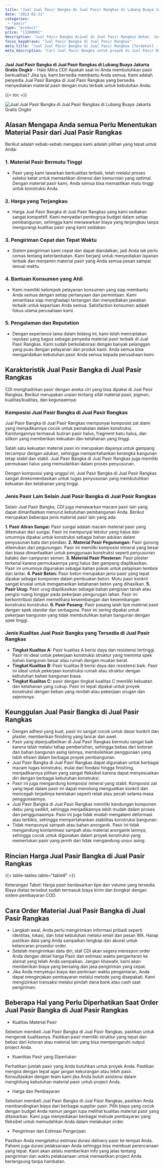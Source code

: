 ```yaml
---
title: "Jual Jual Pasir Bangka di Jual Pasir Rangkas di Lubang Buaya Jakarta Gratis Ongkir"
date: "2023-02-21"
categories:
 - "pasir"
type: "product"
price: "[330000]"
description: "Jual Pasir Bangka dijual di Jual Pasir Rangkas Dekat. Jual Pasir Bangka ini sering digunakan dalam proyek konstruksi sebagai bahan campuran yang berkualitas dan halus. Kontak kami untuk mendapatkan informasi lebih lanjut."
focus_keyphrase: "Jual Pasir Bangka di Jual Pasir Rangkas"
meta_title: "Jual Jual Pasir Bangka di Jual Pasir Rangkas [Terdekat] - CDI"
meta_description: "Cari Jual Pasir Bangka untuk proyek di Jual Pasir Rangkas? Kami menawarkan Jual Pasir Bangka berkualitas untuk material adukan. Dapatkan penawaran terbaik sekarang."
---
```


**Jual Jual Pasir Bangka di Jual Pasir Rangkas di Lubang Buaya Jakarta Gratis Ongkir** - Halo Mitra CDI! Apakah saat ini Anda membutuhkan pasir berkualitas? Jika iya, kami bersedia membantu Anda semua. Kami adalah penyedia Jual Pasir Bangka di Jual Pasir Rangkas yang bersedia menyediakan material pasir dengan mutu terbaik untuk kebutuhan Anda.

{{< toc >}}

![Jual Jual Pasir Bangka di Jual Pasir Rangkas di Lubang Buaya Jakarta Gratis Ongkir](/images/pasir/pasir-bangunan-29.jpg)

## Alasan Mengapa Anda semua Perlu Menentukan Material Pasir dari Jual Pasir Rangkas

Berikut adalah sebab-sebab mengapa kami adalah pilihan yang tepat untuk Anda:

### 1. Material Pasir Bermutu Tinggi

*   Pasir yang kami tawarkan berkualitas terbaik, telah melalui proses seleksi ketat untuk memastikan dimensi dan kemurnian yang optimal. Dengan material pasir kami, Anda semua bisa memastikan mutu tinggi untuk konstruksi Anda.

### 2. Harga yang Terjangkau

*   Harga Jual Pasir Bangka di Jual Pasir Rangkas yang kami sediakan sangat kompetitif. Kami menyadari pentingnya budget dalam setiap pembangunan, sehingga kami menawarkan biaya yang terjangkau tanpa mengurangi kualitas pasir yang kami sediakan.

### 3. Pengiriman Cepat dan Tepat Waktu

*   Sistem pengiriman kami cepat dan dapat diandalkan, jadi Anda tak perlu cemas tentang keterlambatan. Kami berjanji untuk menyediakan layanan terbaik dan menjamin material pasir yang Anda semua pesan sampai sesuai waktu.

### 4. Bantuan Konsumen yang Ahli

*   Kami memiliki kelompok pelayanan konsumen yang siap membantu Anda semua dengan setiap pertanyaan dan permintaan. Kami senantiasa siap menghadapi tantangan dan menyediakan jawaban terbaik untuk keperluan Anda semua. Satisfaction konsumen adalah fokus utama perusahaan kami.

### 5. Pengalaman dan Reputation

*   Dengan experience lama dalam bidang ini, kami telah menciptakan reputasi yang bagus sebagai penyedia material pasir terbaik di Jual Pasir Rangkas. Kami sudah berkolaborasi dengan banyak pelanggan yang puas dengan pelayanan dan produk kami. Anda semua bisa mengandalkan kebutuhan pasir Anda semua kepada perusahaan kami.

## Karakteristik Jual Pasir Bangka di Jual Pasir Rangkas

CDI menghadirkan pasir dengan aneka ciri yang bisa dipakai di Jual Pasir Rangkas. Berikut merupakan uraian tentang sifat material pasir, pigmen, kualitas/kualitas, dan kegunaannya:

### Komposisi Jual Pasir Bangka di Jual Pasir Rangkas

Jual Pasir Bangka di Jual Pasir Rangkas mempunyai komposisi zat alami yang menjadikannya cocok untuk pemakaian dalam konstruksi. Kandungannya termasuk butiran pasir halus, fragment batu halus, dan silikon yang memberikan kekuatan dan ketahanan yang tinggi.

Salah satu kekuatan material pasir ini merupakan dayanya untuk gampang tercampur dengan adukan, sehingga mempertahankan kerangka bangunan tetap stabil dan stabil. Jual Pasir Bangka di Jual Pasir Rangkas juga memiliki permukaan halus yang memudahkan dalam proses penyusunan.

Dengan komposisi yang unggul ini, Jual Pasir Bangka di Jual Pasir Rangkas sangat direkomendasikan untuk tugas penyusunan yang membutuhkan kekuatan dan ketahanan yang tinggi.

### Jenis Pasir Lain Selain Jual Pasir Bangka di Jual Pasir Rangkas

Selain Jual Pasir Bangka, CDI juga menawarkan macam pasir lain yang dapat dimanfaatkan menurut kebutuhan pembangunan Anda. Berikut merupakan beberapa jenis material pasir lain yang ada:

**1\. Pasir Aliran Sungai:** Pasir sungai adalah macam material pasir yang ditemukan dari sungai. Pasir ini mempunyai tekstur yang halus dan umumnya dipakai untuk konstruksi sebagai bahan adukan dalam penyusunan bata dan pondasi.
**2\. Material Pasir Pegunungan:** Pasir gunung ditemukan dari pegunungan. Pasir ini memiliki komposisi mineral yang besar dan biasa dimanfaatkan untuk penggunaan konstruksi seperti penyusunan batako dan campuran semen.
**3\. Material Pasir Plesteran:** Pasir plester terkenal karena permukaannya yang halus dan gampang diaplikasikan. Pasir ini umumnya digunakan sebagai bahan pokok untuk pelapisan tembok dan lantai.
**4\. Pasir Beton:** Pasir beton merupakan jenis pasir yang tepat dipakai sebagai komponen dalam pembuatan beton. Mutu pasir konkrit sangat krusial untuk mengamankan ketahanan beton yang dihasilkan.
**5\. Pasir Urug:** Pasir urug diaplikasikan sebagai bahan pengisian tanah atau pengisi ruang longgar pada pekerjaan pengurugan lahan. Pasir ini berkontribusi dalam memelihara keseimbangan dan keseimbangan konstruksi konstruksi.
**6\. Pasir Pasang:** Pasir pasang ialah tipe material pasir dengan spek standar dan serbaguna. Pasir ini sering dipakai untuk pekerjaan bangunan yang tidak membutuhkan bahan bangunan dengan spek tinggi.

### Jenis Kualitas Jual Pasir Bangka yang Tersedia di Jual Pasir Rangkas

*   **Tingkat Kualitas A:** Pasir kualitas A berisi daya dan resistensi tertinggi. Pasir ini ideal untuk pekerjaan konstruksi struktur yang meminta spek bahan bangunan besar atau rumah dengan muatan berat.
*   **Tingkat Kualitas B:** Pasir kualitas B berisi daya dan resistensi baik. Pasir ini ideal untuk pekerjaan konstruksi rumah atau struktur dengan kebutuhan bahan bangunan biasa.
*   **Tingkat Kualitas C:** pasir dengan tingkat kualitas C memiliki kekuatan dan ketahanan yang cukup. Pasir ini tepat dipakai untuk proyek konstruksi dengan beban yang rendah atau pekerjaan urugan dan sejenisnya.

## Keunggulan Jual Pasir Bangka di Jual Pasir Rangkas

*   Dengan adhesi yang kuat, pasir ini sangat cocok untuk dasar konkrit dan plaster, memberikan finishing yang lancar dan awet.
*   Pasir yang diperjualbelikan di Jual Pasir Rangkas bermutu sangat baik karena telah melalui tahap pembersihan, sehingga bebas dari kotoran dan bahan bangunan asing lainnya, membolehkan penggunaan yang lebih efisien dalam berbagai proyek pembangunan.
*   Jual Pasir Bangka di Jual Pasir Rangkas dapat digunakan untuk berbagai macam tugas konstruksi, mulai dari fondasi hingga finishing, menjadikannya pilihan yang sangat fleksibel karena dapat menyesuaikan diri dengan berbagai kebutuhan konstruksi.
*   Pasir ini juga mengandung komposisi mineral yang stabil. Komposisi zat yang tepat dalam pasir ini dapat menolong menguatkan konkrit dan mencegah terjadinya keretakan seperti retak atau pecah selama masa penggunaannya.
*   Jual Pasir Bangka di Jual Pasir Rangkas memiliki kandungan komponen debu yang sedikit, sehingga menjadikannya lebih mudah dalam proses dan penggunaannya. Pasir ini juga tidak mudah mengalami deformasi atau terkikis, sehingga mempertahankan stabilitas konstruksi bangunan.
*   Tidak mempunyai sampah atau bahan anorganik. Pasir ini tidak mengandung kontaminasi sampah atau material anorganik lainnya, sehingga cocok untuk digunakan dalam proyek konstruksi yang memerlukan pasir yang jernih dan tidak mengandung unsur asing.

## Rincian Harga Jual Pasir Bangka di Jual Pasir Rangkas

{{< table-tables table="table8" >}}

Keterangan Tabel: Harga pasir berdasarkan tipe dan volume yang tersedia. Biaya diatas tersebut sudah termasuk biaya kirim dan bongkar dengan sistem pembayaran COD.

## Cara Order Material Jual Pasir Bangka di Jual Pasir Rangkas

*   Langkah awal, Anda perlu mengirimkan informasi pribadi seperti identitas, lokasi, dan total kebutuhan melalui email dan pesan WA. Harap pastikan data yang Anda sampaikan lengkap dan akurat untuk kelancaran prosedur order.
*   Setelah mengirimkan data diri, staf CDI akan segera merespon order Anda dengan detail harga Pasir dan estimasi waktu pengantaran ke alamat yang telah Anda sampaikan. Jangan khawatir, kami akan memberikan biaya yang bersaing dan jasa pengiriman yang cepat.
*   Jika Anda menyetujui biaya dan perkiraan waktu pengantaran, Anda dapat mengerjakan pembayaran melalui metode yang disepakati. Kami mengizinkan transaksi melalui pindah dana bank atau cash saat pengiriman.

## Beberapa Hal yang Perlu Diperhatikan Saat Order Jual Pasir Bangka di Jual Pasir Rangkas

*   Kualitas Material Pasir

Sebelum membeli Jual Pasir Bangka di Jual Pasir Rangkas, pastikan untuk mengecek kualitasnya. Pastikan pasir memiliki struktur yang tepat dan bebas dari kotoran atau material lain yang bisa mempengaruhi output project Anda.
*   Kuantitas Pasir yang Diperlukan

Perhatikan jumlah pasir yang Anda butuhkan untuk proyek Anda. Pastikan mengira dengan tepat agar jangan kekurangan atau lebih pasir. Konsultasikan dengan team kami jika Anda butuh asistensi dalam menghitung kebutuhan material pasir untuk project Anda.
*   Harga dan Pembayaran

Sebelum membeli Jual Pasir Bangka di Jual Pasir Rangkas, pastikan Anda membandingkan biaya dari berbagai supplier pasir. Pilih biaya yang cocok dengan budget Anda namun jangan lupa melihat kualitas material pasir yang ditawarkan. Kami juga menyediakan berbagai metode pembayaran yang fleksibel untuk memudahkan Anda dalam melakukan order.
*   Pengiriman dan Estimasi Pengerjaan

Pastikan Anda mengetahui estimasi durasi delivery pasir ke tempat Anda. Pahami juga durasi pelaksanaan Anda sehingga bisa membuat perencanaan yang tepat. Kami akan selalu memberikan info yang jelas tentang pengiriman dan waktu pelaksanaan untuk memastikan project Anda berlangsung tanpa hambatan.